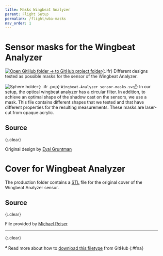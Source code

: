 ```yaml
---
title: Masks Wingbeat Analyzer
parent: Flight Setup
permalink: /flight/wba-masks
nav_order: 1
---
```


# Sensor masks for the Wingbeat Analyzer

[![Open GitHub folder]({{site.baseurl}}/assets/img/GitHub-Mark-32px.png) → to GitHub project folder](https://github.com/reiserlab/Fly-Lab-Gear/tree/main/Flight-Setup/Wingbeat-Analyzer_sensor-masks){:.ifr}
Different designs tested as possible masks for the sensor of the Wingbeat Analyzer.

![Sphere holder]({{site.baseurl}}/assets/img/Flight-Setup/Wingbeat-Analyzer_sensor-masks/Wingbeat-Analyzer_sensor-masks.png){: .ifr .pop}
`Wingbeat-Analyzer_sensor-masks.svg`[<sup>a</sup>](#fna): In our setup, the optical wingbeat analyzer has a circular filter. In addition, to achieve an optimal shape of the shadow cast on the sensors, we use a mask. This file contains different shapes that we tested and that have different properties for the resulting measurements. These masks are laser-cut from opaque acrylic.

## Source
{:.clear}

Original design by [Eyal Gruntman](https://www.janelia.org/people/eyal-gruntman)


# Cover for Wingbeat Analyzer

The production folder contains a [STL]({{site.baseurl}}/file-types#ft-stl) file
for the original cover of the Wingbeat Analyzer sensor.

## Source
{:.clear}

File provided by [Michael Reiser](https://www.janelia.org/people/michael-reiser)

---
{:.clear}

<sup>a</sup> Read more about how to [download this filetype]({{site.baseurl}}/file-types#ft-svg) from GitHub
{:#fna}
